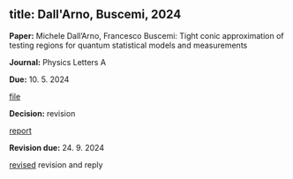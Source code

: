 title: Dall'Arno, Buscemi, 2024
---

**Paper:** Michele Dall’Arno, Francesco Buscemi:  Tight conic approximation of testing regions for
quantum statistical models and measurements
 
 
**Journal:** Physics Letters A

**Due:** 10. 5. 2024

[file](REF_dallarno2024/file.pdf)


**Decision:** revision

[report](REF_dallarno2024/report.pdf)   


**Revision due:** 24. 9. 2024

[revised](REF_dallarno2024/revision.pdf)   revision and reply     





